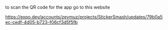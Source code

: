 to scan the QR code for the app go to this website 

https://expo.dev/accounts/zeymuz/projects/StickerSmash/updates/79b0a5ec-cedf-4d05-b723-f06cf3d5f5fb